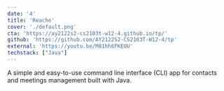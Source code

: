 ```yaml
---
date: '4'
title: 'Reache'
cover: './default.png'
cta: 'https://ay2122s2-cs2103t-w12-4.github.io/tp/'
github: 'https://github.com/AY2122S2-CS2103T-W12-4/tp'
external: 'https://youtu.be/M81hh6FKEUU'
techstack: ["Java"]
---
```

A simple and easy-to-use command line interface (CLI) app for contacts and meetings management built with Java.

